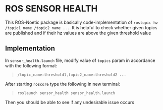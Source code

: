 # ROS SENSOR HEALTH
This ROS-Noetic package is basically code-implementation of `rostopic hz /topic1_name /topic2_name ...`.
It is helpful to check whether given topics are published and if their hz values are above the given threshold value

## Implementation
In `sensor_health.launch` file, modify value of `topics` param in accordance with the following format:
>`/topic_name:threshold1,topic2_name:threshold2 ...`

After starting `roscore` type the following in new terminal:
>`roslaunch sensor_health sensor_health.launch`

Then you should be able to see if any undesirable issue occurs
